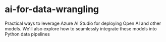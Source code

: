 # ai-for-data-wrangling
Practical ways to leverage Azure AI Studio for deploying Open AI and other models. We'll also explore how to seamlessly integrate these models into Python data pipelines
